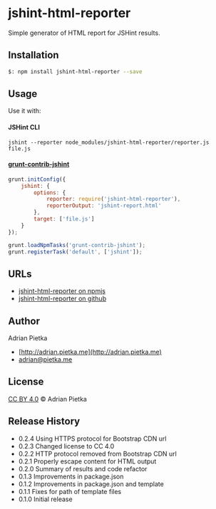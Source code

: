 jshint-html-reporter
====================

Simple generator of HTML report for JSHint results.

## Installation

```bash
$: npm install jshint-html-reporter --save
```

## Usage

Use it with:

#### JSHint CLI

```
jshint --reporter node_modules/jshint-html-reporter/reporter.js file.js
```

#### [grunt-contrib-jshint](https://github.com/gruntjs/grunt-contrib-jshint)

```js
grunt.initConfig({
	jshint: {
		options: {
			reporter: require('jshint-html-reporter'),
			reporterOutput: 'jshint-report.html'
		},
		target: ['file.js']
	}
});

grunt.loadNpmTasks('grunt-contrib-jshint');
grunt.registerTask('default', ['jshint']);
```

## URLs

* [jshint-html-reporter on npmjs](https://www.npmjs.org/package/jshint-html-reporter)
* [jshint-html-reporter on github](https://github.com/adrianpietka/jshint-html-reporter)

## Author

Adrian Pietka

* [http://adrian.pietka.me](http://adrian.pietka.me)
* [adrian@pietka.me](mailto:adrian@pietka.me)

## License

[CC BY 4.0](https://creativecommons.org/licenses/by/4.0) &copy; Adrian Pietka

## Release History

* 0.2.4 Using HTTPS protocol for Bootstrap CDN url
* 0.2.3 Changed license to CC 4.0
* 0.2.2 HTTP protocol removed from Bootstrap CDN url
* 0.2.1 Properly escape content for HTML output
* 0.2.0 Summary of results and code refactor
* 0.1.3 Improvements in package.json
* 0.1.2 Improvements in package.json and template
* 0.1.1 Fixes for path of template files
* 0.1.0 Initial release
